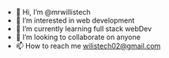 - 👋 Hi, I’m @mrwillistech
- 👀 I’m interested in web development
- 🌱 I’m currently learning full stack webDev
- 💞️ I’m looking to collaborate on anyone
- 📫 How to reach me wilistech02@gmail.com

<!---
mrwillistech/mrwillistech is a ✨ special ✨ repository because its `README.md` (this file) appears on your GitHub profile.
You can click the Preview link to take a look at your changes.
--->
